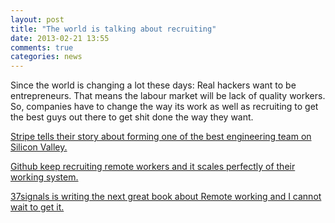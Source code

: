 ```yaml
---
layout: post
title: "The world is talking about recruiting"
date: 2013-02-21 13:55
comments: true
categories: news
---
```

Since the world is changing a lot these days: Real hackers want to be
entrepreneurs. That means the labour market will be lack of
quality workers. So, companies have to change the way its work as well as
recruiting to get the best guys out there to get shit done the way  they want.

[Stripe tells their story about forming one of the best engineering team on Silicon Valley.](http://firstround.com/article/How-Stripe-built-one-of-Silicon-Valleys-best-engineering-teams)

[Github keep recruiting remote workers and it scales perfectly of their working system.](http://zachholman.com/posts/scaling-github-employees/)

[37signals is writing the next great book about Remote working and I cannot wait to get it.](http://37signals.com/svn/posts/3435-remote-office-not-required-the-new-book-by-37signals-coming-fall-2013)
